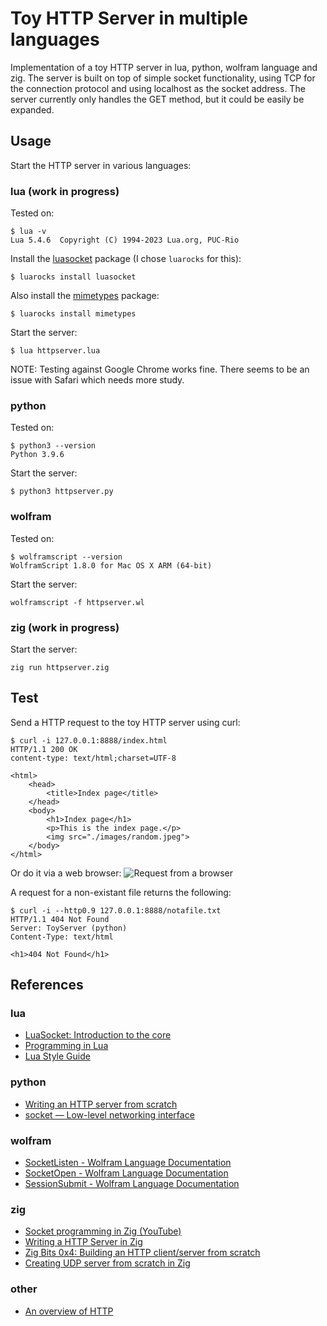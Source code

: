 # Toy HTTP Server in multiple languages

Implementation of a toy HTTP server in lua, python, wolfram language and zig.
The server is built on top of simple socket functionality, using TCP for the connection protocol and using localhost as the socket address.
The server currently only handles the GET method, but it could be easily be expanded.

## Usage

Start the HTTP server in various languages:

### lua (work in progress)

Tested on:
```shell
$ lua -v
Lua 5.4.6  Copyright (C) 1994-2023 Lua.org, PUC-Rio
```

Install the [luasocket](https://github.com/lunarmodules/luasocket) package (I chose `luarocks` for this):
```shell
$ luarocks install luasocket
```

Also install the [mimetypes](https://github.com/lunarmodules/lua-mimetypes) package:
```shell
$ luarocks install mimetypes
```

Start the server:
```shell
$ lua httpserver.lua
```

NOTE: Testing against Google Chrome works fine. There seems to be an issue with Safari which needs more study.

### python

Tested on:
```shell
$ python3 --version
Python 3.9.6
```

Start the server:
```shell
$ python3 httpserver.py
```

### wolfram

Tested on:
```shell
$ wolframscript --version
WolframScript 1.8.0 for Mac OS X ARM (64-bit)
```

Start the server:
```shell
wolframscript -f httpserver.wl
```

### zig (work in progress)

Start the server:
```shell
zig run httpserver.zig
```

## Test

Send a HTTP request to the toy HTTP server using curl:
```shell
$ curl -i 127.0.0.1:8888/index.html
HTTP/1.1 200 OK
content-type: text/html;charset=UTF-8

<html>
    <head>
        <title>Index page</title>
    </head>
    <body>
        <h1>Index page</h1>
        <p>This is the index page.</p>
        <img src="./images/random.jpeg">
    </body>
</html>
```

Or do it via a web browser:
<image src="./images/browser_example.png" alt="Request from a browser">

A request for a non-existant file returns the following:
```shell
$ curl -i --http0.9 127.0.0.1:8888/notafile.txt
HTTP/1.1 404 Not Found
Server: ToyServer (python)
Content-Type: text/html

<h1>404 Not Found</h1>
```

## References

### lua

- [LuaSocket: Introduction to the core](https://lunarmodules.github.io/luasocket/introduction.html)
- [Programming in Lua](https://www.lua.org/pil/contents.html)
- [Lua Style Guide](https://github.com/Olivine-Labs/lua-style-guide)

### python

- [Writing an HTTP server from scratch](https://bhch.github.io/posts/2017/11/writing-an-http-server-from-scratch/)
- [socket — Low-level networking interface](https://docs.python.org/3/library/socket.html)

### wolfram

- [SocketListen - Wolfram Language Documentation](http://reference.wolfram.com/language/ref/SocketListen.html)
- [SocketOpen - Wolfram Language Documentation](http://reference.wolfram.com/language/ref/SocketOpen.html)
- [SessionSubmit - Wolfram Language Documentation](http://reference.wolfram.com/language/ref/SessionSubmit.html)

### zig

- [Socket programming in Zig (YouTube)](https://www.youtube.com/watch?v=V7Jql_SZ7kY)
- [Writing a HTTP Server in Zig](https://www.pedaldrivenprogramming.com/2024/03/writing-a-http-server-in-zig/)
- [Zig Bits 0x4: Building an HTTP client/server from scratch](https://blog.orhun.dev/zig-bits-04/)
- [Creating UDP server from scratch in Zig](https://blog.reilly.dev/creating-udp-server-from-scratch-in-zig)

### other

- [An overview of HTTP](https://developer.mozilla.org/en-US/docs/Web/HTTP/Overview)